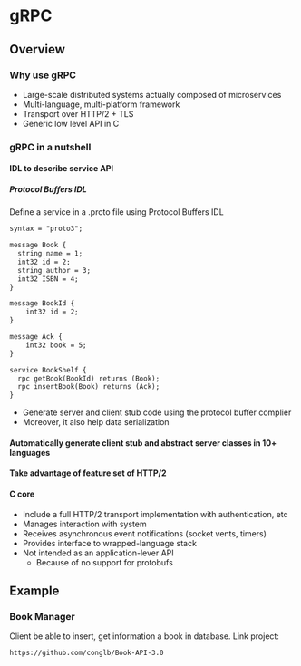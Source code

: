 # gRPC
## Overview
### Why use gRPC
- Large-scale distributed systems actually composed of microservices
- Multi-language, multi-platform framework
- Transport over HTTP/2 + TLS
- Generic low level API in C
### gRPC in a nutshell
#### IDL to describe service API
##### Protocol Buffers IDL
Define a service in a .proto file using Protocol Buffers IDL
```xml
syntax = "proto3";

message Book {
  string name = 1;
  int32 id = 2;
  string author = 3;
  int32 ISBN = 4;
}

message BookId {
    int32 id = 2;
}

message Ack {
    int32 book = 5;
}

service BookShelf {
  rpc getBook(BookId) returns (Book);
  rpc insertBook(Book) returns (Ack);
}
```
-   Generate server and client stub code using the protocol buffer complier
-   Moreover, it also help data serialization
#### Automatically generate client stub and abstract server classes in 10+ languages
#### Take advantage of feature set of HTTP/2
#### C core
-   Include a full HTTP/2 transport implementation with authentication, etc
-   Manages interaction with system
-   Receives asynchronous event notifications (socket vents, timers)
-   Provides interface to wrapped-language stack
-   Not intended as an application-lever API
    *   Because of no support for protobufs

## Example
### Book Manager
Client be able to insert, get information a book in database.
Link project:
```html
https://github.com/conglb/Book-API-3.0
```
